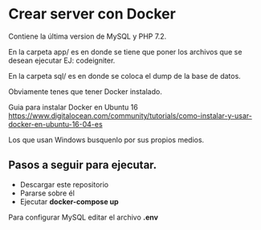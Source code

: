 # Crear server con Docker

Contiene la última version de MySQL y PHP 7.2.

En la carpeta app/ es en donde se tiene que poner los archivos que se desean ejecutar EJ: codeigniter.

En la carpeta sql/ es en donde se coloca el dump de la base de datos.

Obviamente tenes que tener Docker instalado. 

Guia para instalar Docker en Ubuntu 16 https://www.digitalocean.com/community/tutorials/como-instalar-y-usar-docker-en-ubuntu-16-04-es

Los que usan Windows busquenlo por sus propios medios.


## Pasos a seguir para ejecutar.
- Descargar este repositorio 
- Pararse sobre él
- Ejecutar **docker-compose up**

Para configurar MySQL editar el archivo **.env**
